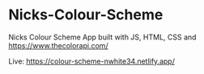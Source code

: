 # Nicks-Colour-Scheme
Nicks Colour Scheme App built with JS, HTML, CSS and https://www.thecolorapi.com/

Live: https://colour-scheme-nwhite34.netlify.app/
